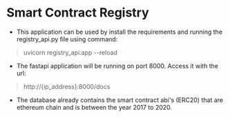 # Smart Contract Registry

- This application can be used by install the requirements and running the registry_api.py file using command: 

> uvicorn registry_api:app --reload

- The fastapi application will be running on port 8000. Access it with the url:

> http://{ip_address}:8000/docs

-  The database already contains the smart contract abi's (ERC20) that are ethereum chain and is between the year 2017 to 2020.
